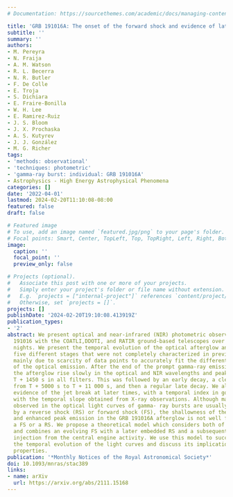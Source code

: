 ```yaml
---
# Documentation: https://sourcethemes.com/academic/docs/managing-content/

title: 'GRB 191016A: The onset of the forward shock and evidence of late energy injection'
subtitle: ''
summary: ''
authors:
- M. Pereyra
- N. Fraija
- A. M. Watson
- R. L. Becerra
- N. R. Butler
- F. De Colle
- E. Troja
- S. Dichiara
- E. Fraire-Bonilla
- W. H. Lee
- E. Ramirez-Ruiz
- J. S. Bloom
- J. X. Prochaska
- A. S. Kutyrev
- J. J. González
- M. G. Richer
tags:
- 'methods: observational'
- 'techniques: photometric'
- 'gamma-ray burst: individual: GRB 191016A'
- Astrophysics - High Energy Astrophysical Phenomena
categories: []
date: '2022-04-01'
lastmod: 2024-02-20T11:10:08-08:00
featured: false
draft: false

# Featured image
# To use, add an image named `featured.jpg/png` to your page's folder.
# Focal points: Smart, Center, TopLeft, Top, TopRight, Left, Right, BottomLeft, Bottom, BottomRight.
image:
  caption: ''
  focal_point: ''
  preview_only: false

# Projects (optional).
#   Associate this post with one or more of your projects.
#   Simply enter your project's folder or file name without extension.
#   E.g. `projects = ["internal-project"]` references `content/project/deep-learning/index.md`.
#   Otherwise, set `projects = []`.
projects: []
publishDate: '2024-02-20T19:10:08.413919Z'
publication_types:
- '2'
abstract: We present optical and near-infrared (NIR) photometric observations of GRB
  191016 with the COATLI,DDOTI, and RATIR ground-based telescopes over the first three
  nights. We present the temporal evolution of the optical afterglow and describe
  five different stages that were not completely characterized in previous works,
  mainly due to scarcity of data points to accurately fit the different components
  of the optical emission. After the end of the prompt gamma-ray emission, we observed
  the afterglow rise slowly in the optical and NIR wavelengths and peak at around
  T + 1450 s in all filters. This was followed by an early decay, a clear plateau
  from T + 5000 s to T + 11 000 s, and then a regular late decay. We also present
  evidence of the jet break at later times, with a temporal index in good agreement
  with the temporal slope obtained from X-ray observations. Although many of the features
  observed in the optical light curves of gamma- ray bursts are usually well explained
  by a reverse shock (RS) or forward shock (FS), the shallowness of the optical rise
  and enhanced peak emission in the GRB 191016A afterglow is not well fitted by only
  a FS or a RS. We propose a theoretical model which considers both of these components
  and combines an evolving FS with a later embedded RS and a subsequent late energy
  injection from the central engine activity. We use this model to successfully explain
  the temporal evolution of the light curves and discuss its implications on the fireball
  properties.
publication: '*Monthly Notices of the Royal Astronomical Society*'
doi: 10.1093/mnras/stac389
links:
- name: arXiv
  url: https://arxiv.org/abs/2111.15168
---
```

